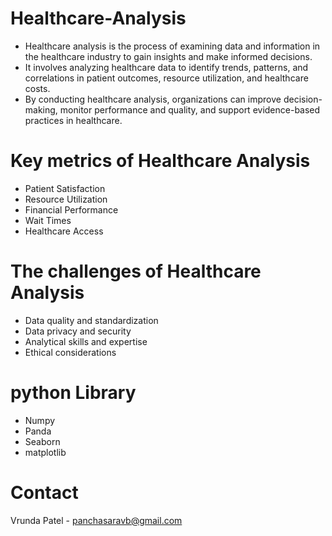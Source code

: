 # Healthcare-Analysis
- Healthcare analysis is the process of examining data and information in the healthcare industry to gain insights and make informed decisions.
- It involves analyzing healthcare data to identify trends, patterns, and correlations in patient outcomes, resource utilization, and healthcare costs.
- By conducting healthcare analysis, organizations can improve decision-making, monitor performance and quality, and support evidence-based practices in healthcare.
  
# Key metrics of Healthcare Analysis
- Patient Satisfaction
- Resource Utilization
- Financial Performance
- Wait Times
- Healthcare Access
  
# The challenges of Healthcare Analysis
- Data quality and standardization
- Data privacy and security
- Analytical skills and expertise
- Ethical considerations

# python Library
- Numpy
- Panda
- Seaborn
- matplotlib

# Contact 
Vrunda Patel - panchasaravb@gmail.com
